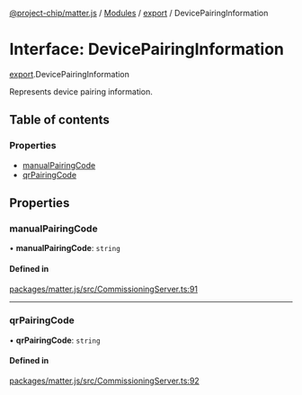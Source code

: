 [@project-chip/matter.js](../README.md) / [Modules](../modules.md) / [export](../modules/export.md) / DevicePairingInformation

# Interface: DevicePairingInformation

[export](../modules/export.md).DevicePairingInformation

Represents device pairing information.

## Table of contents

### Properties

- [manualPairingCode](export.DevicePairingInformation.md#manualpairingcode)
- [qrPairingCode](export.DevicePairingInformation.md#qrpairingcode)

## Properties

### manualPairingCode

• **manualPairingCode**: `string`

#### Defined in

[packages/matter.js/src/CommissioningServer.ts:91](https://github.com/project-chip/matter.js/blob/b7330d72/packages/matter.js/src/CommissioningServer.ts#L91)

___

### qrPairingCode

• **qrPairingCode**: `string`

#### Defined in

[packages/matter.js/src/CommissioningServer.ts:92](https://github.com/project-chip/matter.js/blob/b7330d72/packages/matter.js/src/CommissioningServer.ts#L92)
